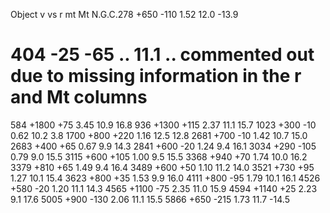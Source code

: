 Object      v       vs      r       mt      Mt
N.G.C.278   +650    -110    1.52    12.0    -13.9
# 404         -25     -65     ..      11.1    .. commented out due to missing information in the r and Mt columns
584         +1800   +75     3.45    10.9    16.8
936         +1300   +115    2.37    11.1    15.7
1023        +300    -10     0.62    10.2    3.8
1700        +800    +220    1.16    12.5    12.8
2681        +700    -10     1.42    10.7    15.0
2683        +400    +65     0.67    9.9     14.3
2841        +600    -20     1.24    9.4     16.1
3034        +290    -105    0.79    9.0     15.5
3115        +600    +105    1.00    9.5     15.5
3368        +940    +70     1.74    10.0    16.2
3379        +810    +65     1.49    9.4     16.4
3489        +600    +50     1.10    11.2    14.0
3521        +730    +95     1.27    10.1    15.4
3623        +800    +35     1.53    9.9     16.0
4111        +800    -95     1.79    10.1    16.1
4526        +580    -20     1.20    11.1    14.3
4565        +1100   -75     2.35    11.0    15.9
4594        +1140   +25     2.23    9.1     17.6
5005        +900    -130    2.06    11.1    15.5
5866        +650    -215    1.73    11.7    -14.5